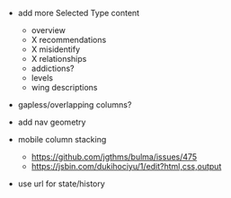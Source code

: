 - add more Selected Type content

  - overview
  - X recommendations
  - X misidentify
  - X relationships
  - addictions?
  - levels
  - wing descriptions

- gapless/overlapping columns?

- add nav geometry

- mobile column stacking

  - https://github.com/jgthms/bulma/issues/475
  - https://jsbin.com/dukihociyu/1/edit?html,css,output

- use url for state/history
